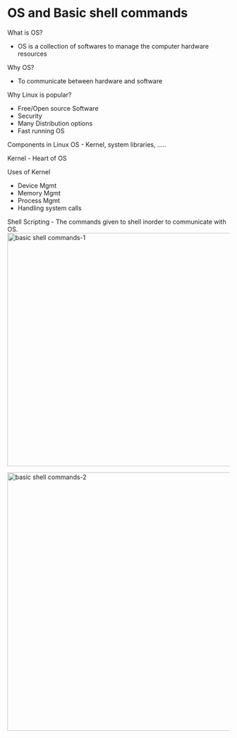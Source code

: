 # OS and Basic shell commands

What is OS?
- OS is a collection of softwares to manage the computer hardware resources

Why OS?
- To communicate between hardware and software

Why Linux is popular?
- Free/Open source Software
- Security
- Many Distribution options
- Fast running OS

Components in Linux OS - Kernel, system libraries, .....

Kernel - Heart of OS

Uses of Kernel
 - Device Mgmt
 - Memory Mgmt
 - Process Mgmt
 - Handling system calls

Shell Scripting - The commands given to shell inorder to communicate with OS.
  <img width="529" alt="basic shell commands-1" src="https://github.com/saisri-damacharla/DevOps-learning-outcomes/assets/162766163/ba3f6633-3020-4778-a6aa-b0362f3f1112">

  <img width="586" alt="basic shell commands-2" src="https://github.com/saisri-damacharla/DevOps-learning-outcomes/assets/162766163/a78196ec-ce20-42df-b268-554b68192edb">
